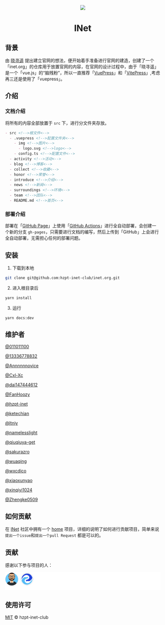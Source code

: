 <div align="center">
  <img with="100px" height="100px" src="https://hzpt-inet-club.github.io/inet.org/img/logo.svg">
</div>

<h1 align="center">INet</h1>

## 背景

由 [晓寻遥](https://github.com/xiaoxunyao) 提出建立官网的想法，便开始着手准备进行官网的建造，创建了一个「inet.org」的仓库用于放置官网的内容，在官网的设计过程中，由于「晓寻遥」是一个「vue.js」的“脑残粉”，所以一直推荐「[VuePress](https://v2.vuepress.vuejs.org/)」和「[VitePress](https://vitepress.vuejs.org/)」,考虑再三还是使用了「vuepress」。

## 介绍

### 文档介绍

将所有的内容全部放置于 `src` 下，进行分文件夹存放。

```markdown
- src <!-->根文件<-->
  - .vuepress <!-->配置文件夹<-->
    - img <!-->图片<-->
      - logo.svg <!-->logo<-->
    - config.ts <!-->配置文件<-->
  - activity <!-->活动<-->
  - blog <!-->博客<-->
  - collect <!-->收藏<-->
  - honor <!-->荣誉<-->
  - introduce <!-->介绍<-->
  - news <!-->新闻<-->
  - surroundings <!-->环境<-->
  - team <!-->团队<-->
  - README.md <!-->首页<-->
```

### 部署介绍

部署在「[GitHub Page](https://pages.github.com/)」上使用「[GitHub Actions](https://github.com/features/actions)」进行全自动部署，会创建一个新的分支 `gh-pages`，只需要进行文档的编写，然后上传到「GitHub」上会进行全自动部署，无需担心任何的部署问题。

## 安装

1. 下载到本地

```bash
git clone git@github.com:hzpt-inet-club/inet.org.git
```

2. 进入根目录后

```bash
yarn install
```

3. 运行

```bash
yarn docs:dev
```

## 维护者

[@011011100](https://github.com/011011100)

[@13336778832](https://github.com/13336778832)

[@Annnnnnovice](https://github.com/Annnnnnovice)

[@Cxl-Xc](https://github.com/Cxl-Xc)

[@dai147444612](https://github.com/dai147444612)

[@FanHoozy](https://github.com/FanHoozy)

[@hzpt-inet](https://github.com/hzpt-inet)

[@ketechian](https://github.com/ketechian)

[@ltniy](https://github.com/ltniy)

[@namelesslight](https://github.com/namelesslight)

[@qiuqiuya-get](https://github.com/qiuqiuya-get)

[@sakurazro](https://github.com/sakurazro)

[@wuaqing](https://github.com/wuaqing)

[@wxcdico](https://github.com/wxcdico)

[@xiaoxunyao](https://github.com/xiaoxunyao)

[@xinqiyi1024](https://github.com/xinqiyi1024)

[@Zhengke0509](https://github.com/Zhengke0509)

## 如何贡献

在 [INet](https://github.com/hzpt-inet-club) 社区中拥有一个 [home](https://github.com/hzpt-inet-club/home) 项目，详细的说明了如何进行贡献项目，简单来说`提出一个issue`和`提出一个pull Request` 都是可以的。

## 贡献

感谢以下参与项目的人：

[![contributors](/contributors/inet.org-contributors.svg)](https://github.com/hzpt-inet-club/inet.org/graphs/contributors)

## 使用许可

[MIT](https://github.com/hzpt-inet-club/inet.org/blob/master/LICENSE) © hzpt-inet-club
